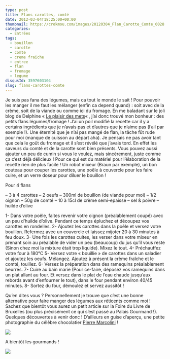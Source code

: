 ```yaml
---
type: post
title: Flans carottes, comté
date: 2012-03-04T18:25:00+00:00
thumbnail: https://crokmou.com/images/20120304_Flan_Carotte_Comte_0028.jpg
categories:
  - Entrées
tags:
  - bouillon
  - carotte
  - comte
  - creme fraiche
  - entree
  - flan
  - fromage
  - legume
disqusId: 3597603104
slug: flans-carottes-comte
---
```


Je suis pas fana des légumes, mais ca tout le monde le sait ! Pour pouvoir les manger il me faut les mélanger (enfin ca depend quand) : soit avec de la crème, soit de la viande ou comme ici du fromage. En me baladant sur le joli blog de Delphine « [Le plaisir des mets](http://leplaisirdesmets.over-blog.com/article-flans-aux-carottes-et-comte-97404566.html)« , j’ai donc trouvé mon bonheur : des petits flans légumes/fromage ! J’ai un poil modifié la recette car il y a certains ingrédients que je n’avais pas et d’autres que je n’aime pas (l’ail par exemple !). Une éternité que je n’ai pas mangé de flan, la tâche fût rude pour moi (manque de cuisson au départ aha). Je pensais ne pas avoir tant que cela le goût du fromage et il s’est révélé que j’avais tord. En effet les saveurs du comté et de la carotte sont bien présents. Vous pouvez aussi ajouter un peu de cumin si vous le voulez, mais sincèrement, juste comme ça c’est déjà délicieux ! Pour ce qui est du matériel pour l’élaboration de la recette rien de plus facile ! Un robot mixeur (Braun par exemple), un bon couteau pour couper les carottes, une poêle à couvercle pour les faire cuire, et un verre doseur pour diluer le bouillon !

Pour 4 flans

– 3 à 4 carottes
– 2 oeufs
– 300ml de bouillon (de viande pour moi)
– 1/2 oignon
– 50g de comté
– 10 à 15cl de crème semi-epaisse
– sel & poivre
– huilde d’olive

1- Dans votre poêle, faites revenir votre oignon (préalablement coupé) avec un peu d’huilde d’olive. Pendant ce temps épluchez et découpez vos carottes en rondelles.
2- Ajoutez les carottes dans la poêle et versez votre bouillon. Refermez avec un couvercle et laissez mijoter 20 à 30 minutes à feu doux.
3- Une fois les carottes cuites, les verser dans votre mixeur en prenant soin au préalable de vider un peu (beaucoup) du jus qu’il vous reste (Sinon chez moi la mixture était trop liquide). Mixez le tout.
4- Préchauffez votre four à 180°C
5- Versez votre « bouillie » de carottes dans un saladier et ajoutez les oeufs. Mélangez. Ajoutez à présent la crème fraîche et le comté, touillez.
6- Versez la préparation dans des ramequins préalablement beurrés.
7- Cuire au bain marie (Pour ce-faire, déposez vos ramequins dans un plat allant au four. Et versez dans le plat de l’eau chaude jusqu’aux rebords avant d’enfourner le tout), dans le four pendant environ 40/45 minutes.
8- Sortez du four, démoulez et servez aussitôt !

Qu’en dites vous ? Personnellement je trouve que c’est une bonne alternative pour faire manger des légumes aux réticents comme moi ! Sachez que bientôt vous aurez un petit article sur la Foire du Livre de Bruxelles (ou plus précisément ce qui s’est passé au Palais Gourmand !). Quelques découvertes à venir donc ! D’ailleurs en guise d’aperçu, une petite photographie du célèbre chocolatier [Pierre Marcolini](http://www.marcolini.be/) !

[![](http://1.bp.blogspot.com/-pFcVNR60CMU/T1s8TVtdvbI/AAAAAAAAB2o/S6PwyeYpwjE/s640/20120302_FDL_Pierre_Marcolini_01.jpg)](http://1.bp.blogspot.com/-pFcVNR60CMU/T1s8TVtdvbI/AAAAAAAAB2o/S6PwyeYpwjE/s1600/20120302_FDL_Pierre_Marcolini_01.jpg)

A bientôt les gourmands !

[![](http://4.bp.blogspot.com/-2bLosyMFac4/TxhFg0sR2dI/AAAAAAAABec/Mzg1OnlXUmM/s1600/Signature+copie.jpg)](http://4.bp.blogspot.com/-2bLosyMFac4/TxhFg0sR2dI/AAAAAAAABec/Mzg1OnlXUmM/s1600/Signature+copie.jpg)